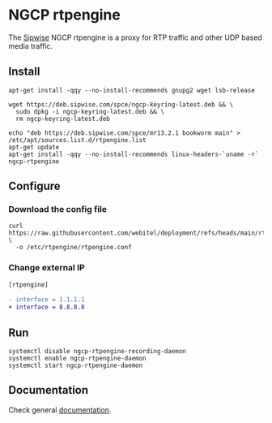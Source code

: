 # NGCP rtpengine

The [Sipwise](http://www.sipwise.com/) NGCP rtpengine is a proxy for RTP traffic and other UDP based
media traffic.

## Install
```shell
apt-get install -qqy --no-install-recommends gnupg2 wget lsb-release

wget https://deb.sipwise.com/spce/ngcp-keyring-latest.deb && \
  sudo dpkg -i ngcp-keyring-latest.deb && \
  rm ngcp-keyring-latest.deb

echo "deb https://deb.sipwise.com/spce/mr13.2.1 bookworm main" > /etc/apt/sources.list.d/rtpengine.list
apt-get update
apt-get install -qqy --no-install-recommends linux-headers-`uname -r` ngcp-rtpengine
```

## Configure

### Download the config file
```shell
curl https://raw.githubusercontent.com/webitel/deployment/refs/heads/main/rtpengine/rtpengine.conf \
  -o /etc/rtpengine/rtpengine.conf
```

### Change external IP
```diff
[rtpengine]
    
- interface = 1.1.1.1
+ interface = 8.8.8.8
```

## Run
```shell
systemctl disable ngcp-rtpengine-recording-daemon
systemctl enable ngcp-rtpengine-daemon
systemctl start ngcp-rtpengine-daemon
```


## Documentation

Check general [documentation](https://rtpengine.readthedocs.io/en/latest/).